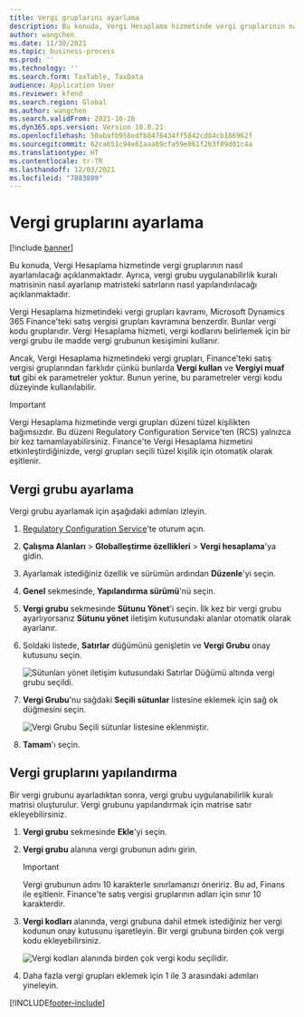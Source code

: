 ```yaml
---
title: Vergi gruplarını ayarlama
description: Bu konuda, Vergi Hesaplama hizmetinde vergi gruplarının nasıl ayarlanılacağı açıklanmaktadır.
author: wangchen
ms.date: 11/30/2021
ms.topic: business-process
ms.prod: ''
ms.technology: ''
ms.search.form: TaxTable, TaxData
audience: Application User
ms.reviewer: kfend
ms.search.region: Global
ms.author: wangchen
ms.search.validFrom: 2021-10-26
ms.dyn365.ops.version: Version 10.0.21
ms.openlocfilehash: 50abafb958edfb8476434ff5842cd84cb186962f
ms.sourcegitcommit: 62ca651c94e61aaa69cfa59e861f263f89d01c4a
ms.translationtype: HT
ms.contentlocale: tr-TR
ms.lasthandoff: 12/03/2021
ms.locfileid: "7883889"
---
```

# <a name="set-up-tax-groups"></a>Vergi gruplarını ayarlama

[!include [banner](../includes/banner.md)]

Bu konuda, Vergi Hesaplama hizmetinde vergi gruplarının nasıl ayarlanılacağı açıklanmaktadır. Ayrıca, vergi grubu uygulanabilirlik kuralı matrisinin nasıl ayarlanıp matristeki satırların nasıl yapılandırılacağı açıklanmaktadır.

Vergi Hesaplama hizmetindeki vergi grupları kavramı, Microsoft Dynamics 365 Finance'teki satış vergisi grupları kavramına benzerdir. Bunlar vergi kodu gruplarıdır. Vergi Hesaplama hizmeti, vergi kodlarını belirlemek için bir vergi grubu ile madde vergi grubunun kesişimini kullanır.

Ancak, Vergi Hesaplama hizmetindeki vergi grupları, Finance'teki satış vergisi gruplarından farklıdır çünkü bunlarda **Vergi kullan** ve **Vergiyi muaf tut** gibi ek parametreler yoktur. Bunun yerine, bu parametreler vergi kodu düzeyinde kullanılabilir.

> [!IMPORTANT]
> Vergi Hesaplama hizmetinde vergi grupları düzeni tüzel kişilikten bağımsızdır. Bu düzeni Regulatory Configuration Service'ten (RCS) yalnızca bir kez tamamlayabilirsiniz. Finance'te Vergi Hesaplama hizmetini etkinleştirdiğinizde, vergi grupları seçili tüzel kişilik için otomatik olarak eşitlenir.

## <a name="set-up-a-tax-group"></a>Vergi grubu ayarlama

Vergi grubu ayarlamak için aşağıdaki adımları izleyin.

1. [Regulatory Configuration Service](https://marketing.configure.global.dynamics.com/)'te oturum açın.
2. **Çalışma Alanları** \> **Globalleştirme özellikleri** \> **Vergi hesaplama**'ya gidin.
3. Ayarlamak istediğiniz özellik ve sürümün ardından **Düzenle**'yi seçin.
4. **Genel** sekmesinde, **Yapılandırma sürümü**'nü seçin.
5. **Vergi grubu** sekmesinde **Sütunu Yönet**'i seçin. İlk kez bir vergi grubu ayarlıyorsanız **Sütunu yönet** iletişim kutusundaki alanlar otomatik olarak ayarlanır.
6. Soldaki listede, **Satırlar** düğümünü genişletin ve **Vergi Grubu** onay kutusunu seçin.

    ![Sütunları yönet iletişim kutusundaki Satırlar Düğümü altında vergi grubu seçildi.](media/select-tax-group.png)

7. **Vergi Grubu**'nu sağdaki **Seçili sütunlar** listesine eklemek için sağ ok düğmesini seçin.

    ![Vergi Grubu Seçili sütunlar listesine eklenmiştir.](media/add-tax-group.png)

8. **Tamam**'ı seçin.

## <a name="configure-a-tax-group"></a>Vergi gruplarını yapılandırma

Bir vergi grubunu ayarladıktan sonra, vergi grubu uygulanabilirlik kuralı matrisi oluşturulur. Vergi grubunu yapılandırmak için matrise satır ekleyebilirsiniz.

1. **Vergi grubu** sekmesinde **Ekle**'yi seçin.
2. **Vergi grubu** alanına vergi grubunun adını girin.

    > [!IMPORTANT]
    > Vergi grubunun adını 10 karakterle sınırlamanızı öneririz. Bu ad, Finans ile eşitlenir. Finance'te satış vergisi gruplarının adları için sınır 10 karakterdir.

3. **Vergi kodları** alanında, vergi grubuna dahil etmek istediğiniz her vergi kodunun onay kutusunu işaretleyin. Bir vergi grubuna birden çok vergi kodu ekleyebilirsiniz.

    ![Vergi kodları alanında birden çok vergi kodu seçilidir.](media/multiple-tax-codes-selection.png)

4. Daha fazla vergi grupları eklemek için 1 ile 3 arasındaki adımları yineleyin.

[!INCLUDE[footer-include](../../includes/footer-banner.md)]
